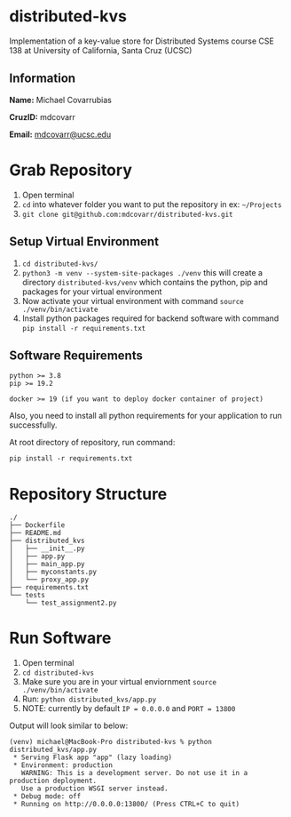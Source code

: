 # distributed-kvs
Implementation of a key-value store for Distributed Systems course
CSE 138 at University of California, Santa Cruz (UCSC)

## Information
**Name:** Michael Covarrubias

**CruzID:** mdcovarr

**Email:** mdcovarr@ucsc.edu

# Grab Repository
1. Open terminal
2. `cd` into whatever folder you want to put the repository in ex: `~/Projects`
3. `git clone git@github.com:mdcovarr/distributed-kvs.git`

## Setup Virtual Environment
1. `cd distributed-kvs/`
2. `python3 -m venv --system-site-packages ./venv` this will create a directory `distributed-kvs/venv` which
contains the python, pip and packages for your virtual environment
3. Now activate your virtual environment with command `source ./venv/bin/activate`
4. Install python packages required for backend software with command `pip install -r requirements.txt`

## Software Requirements
```
python >= 3.8
pip >= 19.2

docker >= 19 (if you want to deploy docker container of project)
```

Also, you need to install all python requirements for your application to
run successfully.

At root directory of repository, run command:
```
pip install -r requirements.txt
```

# Repository Structure
```
./
├── Dockerfile
├── README.md
├── distributed_kvs
│   ├── __init__.py
│   ├── app.py
│   ├── main_app.py
│   ├── myconstants.py
│   └── proxy_app.py
├── requirements.txt
└── tests
    └── test_assignment2.py

```

# Run Software
1. Open terminal
2. `cd distributed-kvs`
3. Make sure you are in your virtual enviornment `source ./venv/bin/activate`
4. Run: `python distributed_kvs/app.py`
5. NOTE: currently by default `IP = 0.0.0.0` and `PORT = 13800`

Output will look similar to below:
```
(venv) michael@MacBook-Pro distributed-kvs % python distributed_kvs/app.py
 * Serving Flask app "app" (lazy loading)
 * Environment: production
   WARNING: This is a development server. Do not use it in a production deployment.
   Use a production WSGI server instead.
 * Debug mode: off
 * Running on http://0.0.0.0:13800/ (Press CTRL+C to quit)
```